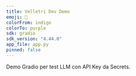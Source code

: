 ```yaml
---
title: Velletri Dev Demo
emoji: 🧪
colorFrom: indigo
colorTo: purple
sdk: gradio
sdk_version: "4.44.0"
app_file: app.py
pinned: false
---
```


Demo Gradio per test LLM con API Key da Secrets.